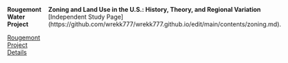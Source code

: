 
<div style="display: flex; gap: 1rem;">
  <div style="flex: 1;">
  <strong> Rougemont Water Project </strong>

[Rougemont Project Details](https://www.epa.gov/sites/default/files/2016-10/documents/rougemontncsept2016-10-12-16.pdf)
    
 
  </div>

  <div style="flex: 1;">
     <strong>Zoning and Land Use in the U.S.: History, Theory, and Regional Variation </strong>
    [Independent Study Page](https://github.com/wrekk777/wrekk777.github.io/edit/main/contents/zoning.md).
  </div>
</div>
